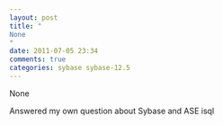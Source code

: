 ```yaml
---
layout: post
title: "
None
"
date: 2011-07-05 23:34
comments: true
categories: sybase sybase-12.5
---
```


None


Answered my own question about Sybase and ASE isql

